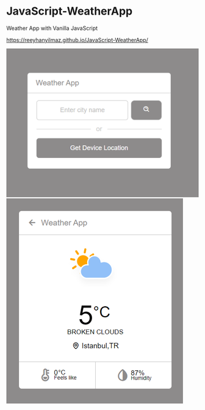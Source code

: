 # JavaScript-WeatherApp
Weather App with Vanilla JavaScript

https://reeyhanyilmaz.github.io/JavaScript-WeatherApp/


![app](assets/weatherApp.png) ![app](assets/weatherApp2.png)
